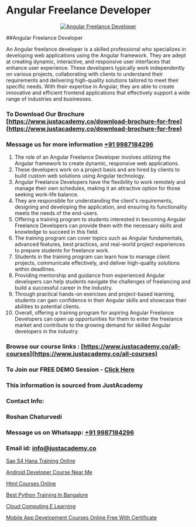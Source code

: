 # Angular Freelance Developer

<p align="center">
  <a href="https://justacademy.co/course-detail/angular-training">
    <img src="https://justacademy.co/storage2/course_image/1676637041_course_image.webp" alt="Angular Freelance Developer">
  </a>
</p>
##Angular Freelance Developer

An Angular freelance developer is a skilled professional who specializes in developing web applications using the Angular framework. They are adept at creating dynamic, interactive, and responsive user interfaces that enhance user experience. These developers typically work independently on various projects, collaborating with clients to understand their requirements and delivering high-quality solutions tailored to meet their specific needs. With their expertise in Angular, they are able to create innovative and efficient frontend applications that effectively support a wide range of industries and businesses.
### To Download Our Brochure [https://www.justacademy.co/download-brochure-for-free](https://www.justacademy.co/download-brochure-for-free)
### Message us for more information [+91 9987184296](https://api.whatsapp.com/send?phone=919987184296)
1) The role of an Angular Freelance Developer involves utilizing the Angular framework to create dynamic, responsive web applications.
2) These developers work on a project basis and are hired by clients to build custom web solutions using Angular technology.
3) Angular Freelance Developers have the flexibility to work remotely and manage their own schedules, making it an attractive option for those seeking work-life balance.
4) They are responsible for understanding the client's requirements, designing and developing the application, and ensuring its functionality meets the needs of the end-users.
5) Offering a training program to students interested in becoming Angular Freelance Developers can provide them with the necessary skills and knowledge to succeed in this field.
6) The training program can cover topics such as Angular fundamentals, advanced features, best practices, and real-world project experiences to prepare students for freelance work.
7) Students in the training program can learn how to manage client projects, communicate effectively, and deliver high-quality solutions within deadlines.
8) Providing mentorship and guidance from experienced Angular developers can help students navigate the challenges of freelancing and build a successful career in the industry.
9) Through practical hands-on exercises and project-based learning, students can gain confidence in their Angular skills and showcase their abilities to potential clients.
10) Overall, offering a training program for aspiring Angular Freelance Developers can open up opportunities for them to enter the freelance market and contribute to the growing demand for skilled Angular developers in the industry.

### Browse our course links : [https://www.justacademy.co/all-courses](https://www.justacademy.co/all-courses) 
### To Join our FREE DEMO Session - [Click Here](https://www.justacademy.co/register-for-course-demo)


### This information is sourced from JustAcademy
### Contact Info:
### Roshan Chaturvedi
### Message us on Whatsapp: [+91 9987184296](https://api.whatsapp.com/send?phone=919987184296)
### Email id: [info@justacademy.co](mailto:info@justacademy.co)
                
[Sap S4 Hana Training Online](https://www.linkedin.com/pulse/sap-s4-hana-training-online-justacademy-pune-rsulc/)

[Android Developer Course Near Me](https://www.linkedin.com/pulse/android-developer-course-near-me-justacademy-mumbai-pi01f/)

[Html Courses Online](https://medium.com/@prempja40/html-courses-online-55a4986d53c0)

[Best Python Training In Bangalore](https://medium.com/@prempja40/best-python-training-in-bangalore-84219136f428)

[Cloud Computing E Learning](https://justacademyin.github.io/justacademy/cloud-computing-e-learning)

[Mobile App Development Courses Online Free With Certificate](https://justacademyin.github.io/justacademy/mobile-app-development-courses-online-free-with-certificate)

